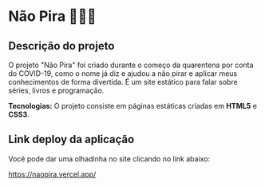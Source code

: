# Não Pira 🤪👩‍💻

## Descrição do projeto

O projeto "Não Pira" foi criado durante o começo da quarentena por conta do COVID-19, como o nome já diz e ajudou a não pirar e aplicar meus conhecimentos de forma divertida. É um site estático para falar sobre séries, livros e programação.

**Tecnologias:**
O projeto consiste em páginas estáticas criadas em **HTML5** e **CSS3**. 

## Link deploy da aplicação

Você pode dar uma olhadinha no site clicando no link abaixo:

https://naopira.vercel.app/ 
